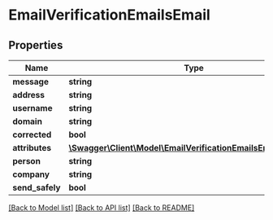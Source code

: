 # EmailVerificationEmailsEmail

## Properties
Name | Type | Description | Notes
------------ | ------------- | ------------- | -------------
**message** | **string** |  | [optional] 
**address** | **string** |  | [optional] 
**username** | **string** |  | [optional] 
**domain** | **string** |  | [optional] 
**corrected** | **bool** |  | [optional] 
**attributes** | [**\Swagger\Client\Model\EmailVerificationEmailsEmailAttributes**](EmailVerificationEmailsEmailAttributes.md) |  | [optional] 
**person** | **string** |  | [optional] 
**company** | **string** |  | [optional] 
**send_safely** | **bool** |  | [optional] 

[[Back to Model list]](../README.md#documentation-for-models) [[Back to API list]](../README.md#documentation-for-api-endpoints) [[Back to README]](../README.md)

